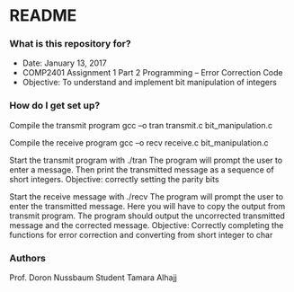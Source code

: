 # README #

### What is this repository for? ###

* Date: January 13, 2017
* COMP2401 Assignment 1 Part 2 Programming – Error Correction Code
* Objective: To understand and implement bit manipulation of integers

### How do I get set up? ###

Compile the transmit program
gcc –o tran transmit.c bit_manipulation.c

Compile the receive program
gcc –o recv receive.c bit_manipulation.c

Start the transmit program with ./tran
The program will prompt the user to enter a message.
Then print the transmitted message as a sequence of short integers.
Objective: correctly setting the parity bits

Start the receive message with ./recv
The program will prompt the user to enter the transmitted message. 
Here you will have to copy the output from transmit program. 
The program should output the uncorrected transmitted message and the corrected message.
Objective: Correctly completing the functions for error correction and converting from short integer to char

### Authors ###

Prof. Doron Nussbaum
Student Tamara Alhajj